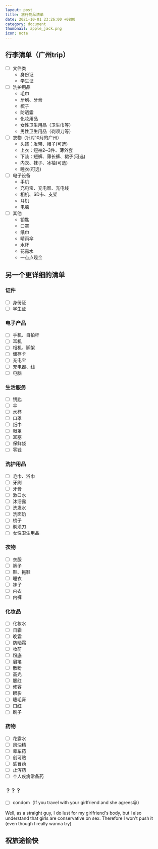 ```yaml
---
layout: post
title: 旅行物品清单
date: 2021-10-01 23:26:00 +0800
category: document
thumbnail: apple_jack.png
icon: note
---
```




<!--more-->

## 行李清单（广州trip）

- [ ] 文件类
  - 身份证
  - 学生证
- [ ] 洗护用品
  - 毛巾
  - 牙刷、牙膏
  - 梳子
  - 防晒霜
  - 化妆用品
  - 女性卫生用品（卫生巾等）
  - 男性卫生用品（剃须刀等）
- [ ] 衣物（针对10月的广州）
  - 头饰：发带、帽子(可选)
  - 上衣：短袖2~3件、薄外套
  - 下装：短裤、薄长裤、裙子(可选)
  - 内衣、袜子、冰袖(可选)
  - 睡衣(可选)
- [ ] 电子设备
  - 手机
  - 充电宝、充电器、充电线
  - 相机、SD卡、支架
  - 耳机
  - 电脑
- [ ] 其他
  - 钥匙
  - 口罩
  - 纸巾
  - 晴雨伞
  - 水杯
  - 花露水
  - 一点点现金

## 另一个更详细的清单

### 证件

- [ ] 身份证
- [ ] 学生证

### 电子产品

- [ ] 手机、自拍杆
- [ ] 耳机
- [ ] 相机、脚架
- [ ] 储存卡
- [ ] 充电宝
- [ ] 充电器、线
- [ ] 电脑

### 生活服务

- [ ] 钥匙
- [ ] 伞
- [ ] 水杯
- [ ] 口罩
- [ ] 纸巾
- [ ] 眼罩
- [ ] 耳塞
- [ ] 保鲜袋
- [ ] 零钱

### 洗护用品

- [ ] 毛巾、浴巾
- [ ] 牙刷
- [ ] 牙膏
- [ ] 漱口水
- [ ] 沐浴露
- [ ] 洗发水
- [ ] 洗面奶
- [ ] 梳子
- [ ] 剃须刀
- [ ] 女性卫生用品

### 衣物

- [ ] 衣服
- [ ] 裤子
- [ ] 鞋、拖鞋
- [ ] 睡衣
- [ ] 袜子
- [ ] 内衣
- [ ] 内裤

### 化妆品

- [ ] 化妆水
- [ ] 日霜
- [ ] 晚霜
- [ ] 防晒霜
- [ ] 妆前
- [ ] 粉底
- [ ] 眉笔
- [ ] 散粉
- [ ] 高光
- [ ] 腮红
- [ ] 修容
- [ ] 眼影
- [ ] 睫毛膏
- [ ] 口红
- [ ] 刷子

### 药物

- [ ] 花露水
- [ ] 风油精
- [ ] 晕车药
- [ ] 创可贴
- [ ] 感冒药
- [ ] 止泻药
- [ ] 个人疾病常备药

### ？？？

- [ ] condom（If you travel with your girlfriend and she agrees😀）

Well, as a straight guy, I do lust for my girlfriend's body, but I also understand that girls are conservative on sex. Therefore I won't push it (even though I really wanna try)

## 祝旅途愉快
